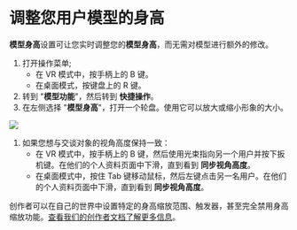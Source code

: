 # 调整您用户模型的身高

**模型身高**设置可让您实时调整您的**模型身高**，而无需对模型进行额外的修改。

1. 打开操作菜单;
    - 在 VR 模式中，按手柄上的 B 键。
    - 在桌面模式，按键盘上的 R 键。
2. 转到 "**模型功能**"，然后转到 **快捷操作**。
3. 在左侧选择 "**模型身高**"，打开一个轮盘。使用它可以放大或缩小形象的大小。

![](./img/adjusting-your-avatars-height-1.png)

1. 如果您想与交谈对象的视角高度保持一致：
    - 在 VR 模式中，按手柄上的 B 键，然后使用光束指向另一个用户并按下扳机键。在他们的个人资料页面中下滑，直到看到 **同步视角高度**。
    - 在桌面模式中，按住 Tab 键移动鼠标，然后左键点击另一名用户。在他们的个人资料页面中下滑，直到看到 **同步视角高度**。

创作者可以在自己的世界中设置特定的身高缩放范围、触发器，甚至完全禁用身高缩放功能。[查看我们的创作者文档了解更多信息](../../creators.vrchat.com/worlds/udon/players/player-avatar-scaling/)。
